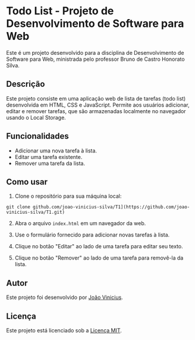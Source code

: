 # Todo List - Projeto de Desenvolvimento de Software para Web

Este é um projeto desenvolvido para a disciplina de Desenvolvimento de Software para Web, ministrada pelo professor Bruno de Castro Honorato Silva.

## Descrição

Este projeto consiste em uma aplicação web de lista de tarefas (todo list) desenvolvida em HTML, CSS e JavaScript. Permite aos usuários adicionar, editar e remover tarefas, que são armazenadas localmente no navegador usando o Local Storage.

## Funcionalidades

- Adicionar uma nova tarefa à lista.
- Editar uma tarefa existente.
- Remover uma tarefa da lista.

## Como usar

1. Clone o repositório para sua máquina local:

```
git clone github.com/joao-vinicius-silva/T1](https://github.com/joao-vinicius-silva/T1.git)

```

2. Abra o arquivo `index.html` em um navegador da web.

3. Use o formulário fornecido para adicionar novas tarefas à lista.

4. Clique no botão "Editar" ao lado de uma tarefa para editar seu texto.

5. Clique no botão "Remover" ao lado de uma tarefa para removê-la da lista.

## Autor

Este projeto foi desenvolvido por [João Vinicius](https://github.com/joao-vinicius-silva).

## Licença

Este projeto está licenciado sob a [Licença MIT](https://opensource.org/licenses/MIT).
